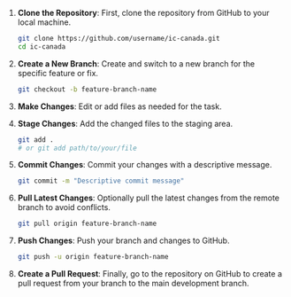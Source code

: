 1. **Clone the Repository**: First, clone the repository from GitHub to your local machine.
   ```bash
   git clone https://github.com/username/ic-canada.git
   cd ic-canada
   ```

2. **Create a New Branch**: Create and switch to a new branch for the specific feature or fix.
   ```bash
   git checkout -b feature-branch-name
   ```

3. **Make Changes**: Edit or add files as needed for the task.

4. **Stage Changes**: Add the changed files to the staging area.
   ```bash
   git add .
   # or git add path/to/your/file
   ```

5. **Commit Changes**: Commit your changes with a descriptive message.
   ```bash
   git commit -m "Descriptive commit message"
   ```

6. **Pull Latest Changes**: Optionally pull the latest changes from the remote branch to avoid conflicts.
   ```bash
   git pull origin feature-branch-name
   ```

7. **Push Changes**: Push your branch and changes to GitHub.
   ```bash
   git push -u origin feature-branch-name
   ```

8. **Create a Pull Request**: Finally, go to the repository on GitHub to create a pull request from your branch to the main development branch.